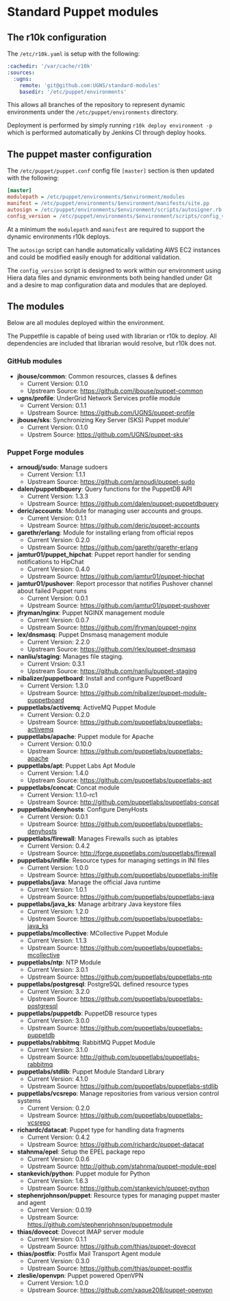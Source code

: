 # Standard Puppet modules

## The r10k configuration

The `/etc/r10k.yaml` is setup with the following:

```YAML
:cachedir: '/var/cache/r10k'
:sources:
  :ugns:
    remote: 'git@github.com:UGNS/standard-modules'
    basedir: '/etc/puppet/environments'
```

This allows all branches of the repository to represent dynamic
environments under the `/etc/puppet/environments` directory.

Deployment is performed by simply running `r10k deploy environment -p`
which is performed automatically by Jenkins CI through deploy hooks.

## The puppet master configuration

The `/etc/puppet/puppet.conf` config file `[master]` section
is then updated with the following:

```INI
[master]
modulepath = /etc/puppet/environments/$environment/modules
manifest = /etc/puppet/environments/$environment/manifests/site.pp
autosign = /etc/puppet/environments/$environment/scripts/autosigner.rb
config_version = /etc/puppet/environments/$environment/scripts/config_version.sh $environment
```
At a minimum the `modulepath` and `manifest` are required to support the
dynamic environments r10k deploys.

The `autosign` script can handle automatically validating AWS EC2 instances
and could be modified easily enough for additional validation.

The ``config_version`` script is designed to work within our environment using Hiera
data files and dynamic environments both being handled under Git and a desire to
map configuration data and modules that are deployed.

## The modules

Below are all modules deployed within the environment.

The Puppetfile is capable of being used with librarian
or r10k to deploy. All dependencies are included that
librarian would resolve, but r10k does not.

### GitHub modules
- __jbouse/common__: Common resources, classes & defines
  - Current Version: 0.1.0
  - Upstream Source: https://github.com/jbouse/puppet-common
- __ugns/profile__: UnderGrid Network Services profile module
  - Current Version: 0.1.1
  - Upstream Source: https://github.com/UGNS/puppet-profile
- __jbouse/sks__: Synchronizing Key Server (SKS) Puppet module'
  - Current Version: 0.1.0
  - Upstrem Source: https://github.com/UGNS/puppet-sks

### Puppet Forge modules
- __arnoudj/sudo__: Manage sudoers
  - Current Version: 1.1.1
  - Upstream Source: https://github.com/arnoudj/puppet-sudo
- __dalen/puppetdbquery__: Query functions for the PuppetDB API
  - Current Version: 1.3.3
  - Upstream Source: https://github.com/dalen/puppet-puppetdbquery
- __deric/accounts__: Module for managing user accounts and groups.
  - Current Version: 0.1.1
  - Upstream Source: https://github.com/deric/puppet-accounts
- __garethr/erlang__: Module for installing erlang from official repos
  - Current Version: 0.2.0
  - Upstream Source: https://github.com/garethr/garethr-erlang
- __jamtur01/puppet_hipchat__: Puppet report handler for sending notifications to HipChat
  - Current Version: 0.4.0
  - Upstream Source: https://github.com/jamtur01/puppet-hipchat
- __jamtur01/pushover__: Report processor that notifies Pushover channel about failed Puppet runs
  - Current Version: 0.0.1
  - Upstream Source: https://github.com/jamtur01/puppet-pushover
- __jfryman/nginx__: Puppet NGINX management module
  - Current Version: 0.0.7
  - Upstream Source: https://github.com/jfryman/puppet-nginx
- __lex/dnsmasq__: Puppet Dnsmasq management module
  - Current Version: 2.2.0
  - Upstream Source: https://github.com/rlex/puppet-dnsmasq
- __nanliu/staging__: Manages file staging.
  - Current Vrsion: 0.3.1
  - Upstream Source: https://github.com/nanliu/puppet-staging
- __nibalizer/puppetboard__: Install and configure PuppetBoard
  - Current Version: 1.3.0
  - Upstream Source: https://github.com/nibalizer/puppet-module-puppetboard
- __puppetlabs/activemq__: ActiveMQ Puppet Module
  - Current Version: 0.2.0
  - Upstream Source: https://github.com/puppetlabs/puppetlabs-activemq
- __puppetlabs/apache__: Puppet module for Apache
  - Current Version: 0.10.0
  - Upstream Source: https://github.com/puppetlabs/puppetlabs-apache
- __puppetlabs/apt__: Puppet Labs Apt Module
  - Current Version: 1.4.0
  - Upstream Source: https://github.com/puppetlabs/puppetlabs-apt
- __puppetlabs/concat__: Concat module
  - Current Version: 1.1.0-rc1
  - Upstream Source: http://github.com/puppetlabs/puppetlabs-concat
- __puppetlabs/denyhosts__: Configure DenyHosts
  - Current Version: 0.0.1
  - Upstream Source: https://github.com/puppetlabs/puppetlabs-denyhosts
- __puppetlabs/firewall__: Manages Firewalls such as iptables
  - Current Version: 0.4.2
  - Upstream Source: http://forge.puppetlabs.com/puppetlabs/firewall
- __puppetlabs/inifile__: Resource types for managing settings in INI files
  - Current Version: 1.0.0
  - Upstream Source: https://github.com/puppetlabs/puppetlabs-inifile
- __puppetlabs/java__: Manage the official Java runtime
  - Current Version: 1.0.1
  - Upstream Source: https://github.com/puppetlabs/puppetlabs-java
- __puppetlabs/java_ks__: Manage arbitrary Java keystore files
  - Current Version: 1.2.0
  - Upstream Source: https://github.com/puppetlabs/puppetlabs-java_ks
- __puppetlabs/mcollective__: MCollective Puppet Module
  - Current Version: 1.1.3
  - Upstream Source: https://github.com/puppetlabs/puppetlabs-mcollective
- __puppetlabs/ntp__: NTP Module
  - Current Version: 3.0.1
  - Upstream Source: https://github.com/puppetlabs/puppetlabs-ntp
- __puppetlabs/postgresql__: PostgreSQL defined resource types
  - Current Version: 3.2.0
  - Upstream Source: https://github.com/puppetlabs/puppetlabs-postgresql
- __puppetlabs/puppetdb__: PuppetDB resource types
  - Current Version: 3.0.0
  - Upstream Source: https://github.com/puppetlabs/puppetlabs-puppetdb
- __puppetlabs/rabbitmq__: RabbitMQ Puppet Module
  - Current Version: 3.1.0
  - Upstream Source: http://github.com/puppetlabs/puppetlabs-rabbitmq
- __puppetlabs/stdlib__: Puppet Module Standard Library
  - Current Version: 4.1.0
  - Upstream Source: https://github.com/puppetlabs/puppetlabs-stdlib
- __puppetlabs/vcsrepo__: Manage repositories from various version control systems
  - Current Version: 0.2.0
  - Upstream Source: https://github.com/puppetlabs/puppetlabs-vcsrepo
- __richardc/datacat__: Puppet type for handling data fragments
  - Current Version: 0.4.2
  - Upstream Source: https://github.com/richardc/puppet-datacat
- __stahnma/epel__: Setup the EPEL package repo
  - Current Version: 0.0.6
  - Upstream Source: http://github.com/stahnma/puppet-module-epel
- __stankevich/python__: Puppet module for Python
  - Current Version: 1.6.3
  - Upstream Source: https://github.com/stankevich/puppet-python
- __stephenrjohnson/puppet__: Resource types for managing puppet master and agent
  - Current Version: 0.0.19
  - Upstream Source: https://github.com/stephenrjohnson/puppetmodule
- __thias/dovecot__: Dovecot IMAP server module
  - Current Version: 0.1.1
  - Upstream Source: https://github.com/thias/puppet-dovecot
- __thias/postfix__: Postfix Mail Transport Agent module
  - Current Version: 0.3.0
  - Upstream Source: https://github.com/thias/puppet-postfix
- __zleslie/openvpn__: Puppet powered OpenVPN
  - Current Version: 1.0.0
  - Upstream Source: https://github.com/xaque208/puppet-openvpn
